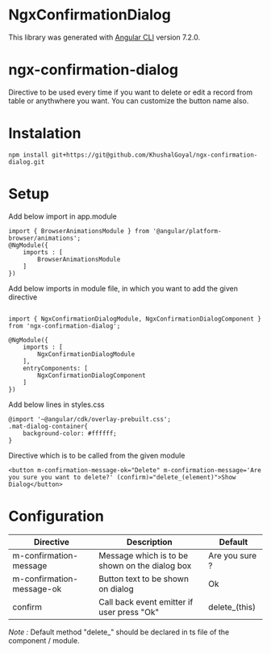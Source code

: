 
# NgxConfirmationDialog

  

This library was generated with [Angular CLI](https://github.com/angular/angular-cli) version 7.2.0.

  

# ngx-confirmation-dialog

  

Directive to be used every time if you want to delete or edit a record from table or anythwhere you want. You can customize the button name also.

  

# Instalation

``` npm install git+https://git@github.com/KhushalGoyal/ngx-confirmation-dialog.git ```

  

# Setup

Add below import in app.module

```
import { BrowserAnimationsModule } from '@angular/platform-browser/animations';
@NgModule({
	imports : [
		BrowserAnimationsModule
	]
})
```

  

Add below imports in module file, in which you want to add the given directive

```

import { NgxConfirmationDialogModule, NgxConfirmationDialogComponent } from 'ngx-confirmation-dialog';

@NgModule({
	imports : [
		NgxConfirmationDialogModule
	],
	entryComponents: [
		NgxConfirmationDialogComponent
	]
})

```

Add below lines in styles.css

```
@import '~@angular/cdk/overlay-prebuilt.css';
.mat-dialog-container{
	background-color: #ffffff;
} 
```

Directive which is to be called from the given module

```
<button m-confirmation-message-ok="Delete" m-confirmation-message='Are you sure you want to delete?' (confirm)="delete_(element)">Show Dialog</button>

```

  

# Configuration
Directive | Description | Default
--- | --- | ---
 m-confirmation-message | Message which is to be shown on the dialog box | Are you sure ?
  m-confirmation-message-ok | Button text to be shown on dialog | Ok 
 confirm | Call back event emitter if user press "Ok" | delete_(this) 

*Note :* Default method "delete_" should be declared in ts file of the component / module.